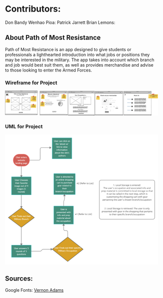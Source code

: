 # Contributors:

Don Bandy
Wenhao Pioa:
Patrick Jarrett
Brian Lemons:

## About Path of Most Resistance

Path of Most Resistance is an app designed to give students or professionals a lighthearted introduction into what jobs or positions they may be interested in the military. The app takes into account which branch and job would best suit them, as well as provides merchandise and advise to those looking to enter the Armed Forces.

### Wireframe for Project

![wireframe path of most resistance](/img/wireframes.png)

### UML for Project

![UML for project](/img/UML.png)

## Sources:

Google Fonts: [Vernon Adams](https://fonts.google.com/specimen/Anton?preview.text_type=custom#license)